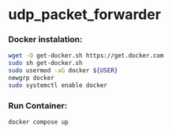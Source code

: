 # udp_packet_forwarder

### Docker instalation:
```bash
wget -O get-docker.sh https://get.docker.com
sudo sh get-docker.sh
sudo usermod -aG docker ${USER}
newgrp docker
sudo systemctl enable docker
```

### Run Container:
```bash
docker compose up
```
